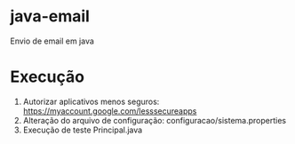 # java-email
Envio de email em java


# Execução

1. Autorizar aplicativos menos seguros: https://myaccount.google.com/lesssecureapps 
2. Alteração do arquivo de configuração: configuracao/sistema.properties
3. Execução de teste Principal.java
